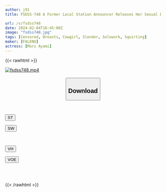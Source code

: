 ```yaml
---
author: j91
title: FSDSS-748 A Former Local Station Announcer Releases Her Sexual Desire From Abstinence For The First Time In An Amazing Grinding Cowgirl Position Ayami Mori

url: /v/fsdss748
date: 2024-02-04T16:45:00Z
image: "fsdss748.jpg"
tags: [Censored, Breasts, Cowgirl, Slender, Solowork, Squirting]
maker: [FALENO]
actress: [Mori Ayami]
---
```



{{< rawhtml >}}

<div class="video" data-videoid="l7J8KbBXejc7pGv">
    <a href="javascript:;">
        <img src="/v/fsdss748/fsdss748.jpg" width="WIDTH" height="HEIGHT" alt="fsdss748.mp4" loading="lazy">
    </a>
</div>

<script type="text/javascript" src="https://j91.asia/asset/on-demand-st.js"></script>

<br>
  <link rel="stylesheet" href="https://j91.asia/asset/bs5.css">
  
  <center>
  <button class="btn btn-primary" type="button" data-bs-toggle="collapse" data-bs-target=".multi-collapse" aria-expanded="false" aria-controls="multiCollapseExample1 multiCollapseExample2"><h2>Download</h2></button></center>
</p>
<div class="row">
  <div class="col">
    <div class="collapse multi-collapse" id="multiCollapseExample1">
      <div class="card card-body">
	      	      <br>
<div class="buttons">  
<p><a href="https://streamtape.to/v/l7J8KbBXejc7pGv" target="_blank"><button class="btn-hover color-3"><i class="fa fa-download"></i> ST</button></a></p>
<p><a href="https://cdnwish.com/y8l93poe061v" target="_blank"><button class="btn-hover color-2"><i class="fa fa-download"></i> SW</button></a></p></div>
    </div>
  </div>
</div>
  <div class="col">
    <div class="collapse multi-collapse" id="multiCollapseExample2">
      <div class="card card-body">
	      <br>
<div class="buttons">
<p><a href="https://vidhidepro.com/f/chyxjhycs71t" target="_blank"><button class="btn-hover color-9"><i class="fa fa-download"></i> VH</button></a></p>
<p><a href="https://voe.sx/8rwhk0j1lq9u"><button class="btn-hover color-8"><i class="fa fa-download"></i> VOE</button></a></p></div>
<br><br>
      </div>
    </div>
  </div>
</div>

{{< /rawhtml >}}